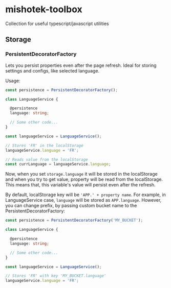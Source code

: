 # mishotek-toolbox
Collection for useful typescript/javascript utilities

## Storage
### PersistentDecoratorFactory
Lets you persist properties even after the page refresh. Ideal for storing settings and configs, like selected language.

Usage:
```TypeScript
const persistence = PersistentDecoratorFactory();

class LanguageService {

  @persistence
  language: string;

  // Some other code...
}

const languageService = LanguageService();

// Stores 'FR' in the localStorage
languageService.language = 'FR';

// Reads value from the localStorage
const currLanguage = languageService.language;
```

Now, when you set ```storage.language``` it will be stored in the localStorage and when you try to get value, property will be read from the localStorage. This means that, this variable's  value will persist even after the refresh.

By default, localStorage key will be ```'APP.' + property name```. For example, in LanguageService case, ```language``` will be stored as ```APP.language```. However, you can change prefix, by passing custom bucket name to the PersistentDecoratorFactory:

```TypeScript
const persistence = PersistentDecoratorFactory('MY_BUCKET');

class LanguageService {

  @persistence
  language: string;

  // Some other code...
}

const languageService = LanguageService();

// Stores 'FR' with key 'MY_BUCKET.language'
languageService.language = 'FR';
```
